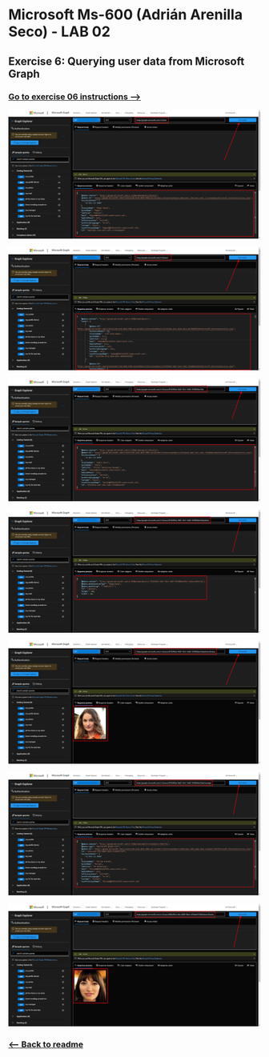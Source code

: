 # Microsoft Ms-600 (Adrián Arenilla Seco) - LAB 02


## Exercise 6: Querying user data from Microsoft Graph
### [Go to exercise 06 instructions -->](07-Exercise-6-Querying-user-data-from-Microsoft-Graph.md)



![](Evidences/Image07a.png)

![](Evidences/Image07b.png)

![](Evidences/Image07c.png)

![](Evidences/Image07d.png)

![](Evidences/Image07e.png)

![](Evidences/Image07f.png)

![](Evidences/Image07g.png)

### [<-- Back to readme](../../../../)
